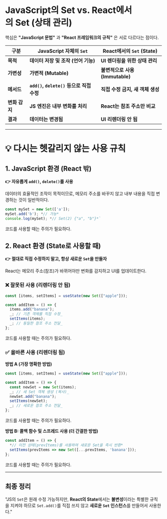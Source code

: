 # JavaScript의 Set vs. React에서의 Set (상태 관리)

핵심은 **"JavaScript 문법"** 과 **"React 프레임워크의 규칙"** 은 서로 다르다는 점이다.

| **구분**      | **JavaScript 자체의 `Set`**              | **React에서의 `Set` (State)**    |
| ------------- | ---------------------------------------- | -------------------------------- |
| **목적**      | **데이터 저장 및 조작 (언어 기능)**      | **UI 렌더링을 위한 상태 관리**   |
| **가변성**    | **가변적 (Mutable)**                     | **불변적으로 사용 (Immutable)**  |
| **메서드**    | **`add()`, `delete()` 등으로 직접 수정** | **직접 수정 금지, 새 객체 생성** |
| **변화 감지** | **JS 엔진은 내부 변화를 처리**           | **React는 참조 주소만 비교**     |
| **결과**      | **데이터는 변경됨**                      | **UI 리렌더링 안 됨**            |

---

# 💡 다시는 헷갈리지 않는 사용 규칙

## 1. JavaScript 환경 (React 밖)

**👉 자유롭게 `add()`, `delete()`를 사용**

데이터의 효율적인 조작이 목적이므로, 메모리 주소를 바꾸지 않고 내부 내용을 직접 변경하는 것이 일반적이다.

```js
const mySet = new Set(['a']);
mySet.add('b'); *// 가능*
console.log(mySet); *// Set(2) {"a", "b"}*`
```

코드를 사용할 때는 주의가 필요하다.

## 2. React 환경 (State로 사용할 때)

**👉 절대로 직접 수정하지 말고, 항상 새로운 `Set`을 만들자**

React는 메모리 주소(참조)가 바뀌어야만 변화를 감지하고 UI를 업데이트한다.

### ❌ 잘못된 사용 (리렌더링 안 됨)

```js
const [items, setItems] = useState(new Set(["apple"]));

const addItem = () => {
  items.add("banana");
  _; // 기존 객체를 직접 수정_
  setItems(items);
  _; // 동일한 참조 주소 전달_
};
```

코드를 사용할 때는 주의가 필요하다.

### ✅ 올바른 사용 (리렌더링 됨)

**방법 A (가장 명확한 방법)**

```js
const [items, setItems] = useState(new Set(["apple"]));

const addItem = () => {
  const newSet = new Set(items);
  _; // 새 Set 객체 생성 (복사)_
  newSet.add("banana");
  setItems(newSet);
  _; // 새로운 참조 주소 전달_
};
```

코드를 사용할 때는 주의가 필요하다.

**방법 B: 콜백 함수 및 스프레드 사용 (더 간결한 방법)**

```js
const addItem = () => {
  *// 이전 상태(prevItems)를 사용하여 새로운 Set을 즉시 반환*
  setItems(prevItems => new Set([...prevItems, 'banana']));
};
```

코드를 사용할 때는 주의가 필요하다.

---

## 최종 정리

"JS의 `Set`은 원래 수정 가능하지만, **React의 State**에서는 **불변성**이라는 특별한 규칙을 지켜야 하므로 `Set.add()`를 직접 쓰지 않고 **새로운 `Set` 인스턴스**를 만들어서 사용한다."
